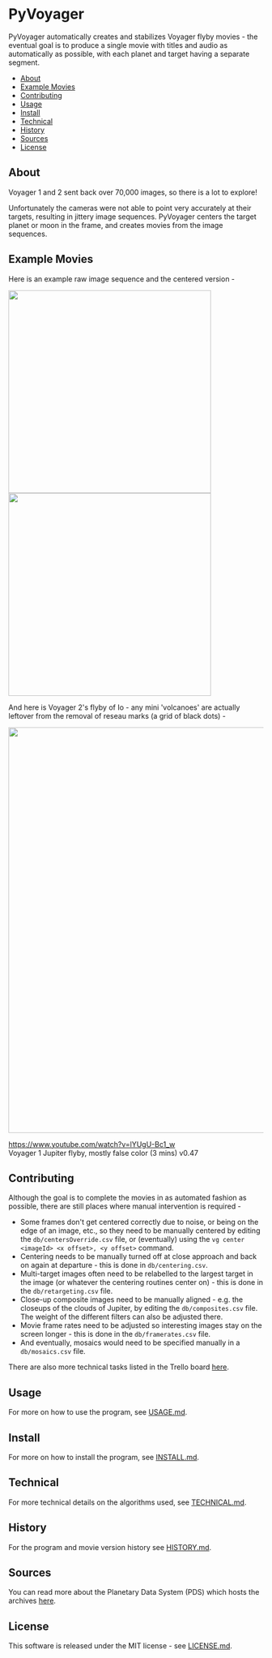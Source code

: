 <h1>PyVoyager</h1>

PyVoyager automatically creates and stabilizes Voyager flyby movies - the eventual goal is to produce a single movie with titles and audio as automatically as possible, with each planet and target having a separate segment. 

- [About](#about)
- [Example Movies](#example-movies)
- [Contributing](#contributing)
- [Usage](#usage)
- [Install](#install)
- [Technical](#technical)
- [History](#history)
- [Sources](#sources)
- [License](#license)
  
## About

Voyager 1 and 2 sent back over 70,000 images, so there is a lot to explore! 

Unfortunately the cameras were not able to point very accurately at their targets, resulting in jittery image sequences. PyVoyager centers the target planet or moon in the frame, and creates movies from the image sequences.


## Example Movies

Here is an example raw image sequence and the centered version - 

<img src="https://i.imgur.com/WDAlWlN.gif" style="width:400px" />
<img src="https://i.imgur.com/dxjHufq.gif" style="width:400px" />

And here is Voyager 2's flyby of Io - any mini 'volcanoes' are actually leftover from the removal of reseau marks (a grid of black dots) -

<img src="https://i.imgur.com/LO7Dnww.gif" style="width:800px" />

https://www.youtube.com/watch?v=lYUgU-Bc1_w  
Voyager 1 Jupiter flyby, mostly false color (3 mins) v0.47

<!-- https://www.youtube.com/watch?v=_YT4XINDxjk  
Voyager 2 Uranus system flyby in color and black and white v0.43

https://www.youtube.com/watch?v=rAGWBo3-J2E  
Voyager 1 Jupiter rotation movie color v0.41

https://www.youtube.com/watch?v=kcJB9rNzCH4  
Voyager 2 Triton flyby v0.32

https://www.youtube.com/watch?v=VF3UCo2P-4Y  
Voyager 2 Neptune flyby v0.2 - note Triton orbiting Neptune in a retrograde direction

https://www.youtube.com/watch?v=c8O2BKqM0Qc  
Voyager 2 Neptune flyby color v0.2 - automatically colorized version

https://www.youtube.com/watch?v=o4zh8C-ma_A  
Voyager 1 Jupiter approach v0.1 - (RAW images with reseau marks) -->


## Contributing

Although the goal is to complete the movies in as automated fashion as possible, there are still places where manual intervention is required - 

- Some frames don't get centered correctly due to noise, or being on the edge of an image, etc., so they need to be manually centered by editing the `db/centersOverride.csv` file, or (eventually) using the `vg center <imageId> <x offset>, <y offset>` command.
- Centering needs to be manually turned off at close approach and back on again at departure - this is done in `db/centering.csv`. 
- Multi-target images often need to be relabelled to the largest target in the image (or whatever the centering routines center on) - this is done in the `db/retargeting.csv` file.
- Close-up composite images need to be manually aligned - e.g. the closeups of the clouds of Jupiter, by editing the `db/composites.csv` file. The weight of the different filters can also be adjusted there. 
- Movie frame rates need to be adjusted so interesting images stay on the screen longer - this is done in the `db/framerates.csv` file. 
- And eventually, mosaics would need to be specified manually in a `db/mosaics.csv` file. 

There are also more technical tasks listed in the Trello board [here][trello].


## Usage

For more on how to use the program, see [USAGE.md](USAGE.md).


## Install

For more on how to install the program, see [INSTALL.md](INSTALL.md).


## Technical

For more technical details on the algorithms used, see [TECHNICAL.md](TECHNICAL.md).


## History

For the program and movie version history see [HISTORY.md](HISTORY.md).


## Sources

You can read more about the Planetary Data System (PDS) which hosts the archives [here][pds].


## License

This software is released under the MIT license - see [LICENSE.md](LICENSE.md).

[pds]: https://pds.nasa.gov/
[playlist]: https://www.youtube.com/playlist?list=PLxP4UgQGtMiLvyKjT7BQ-ht905VvNSaFP
[trello]: https://trello.com/b/kEkGDMYR/voyager
